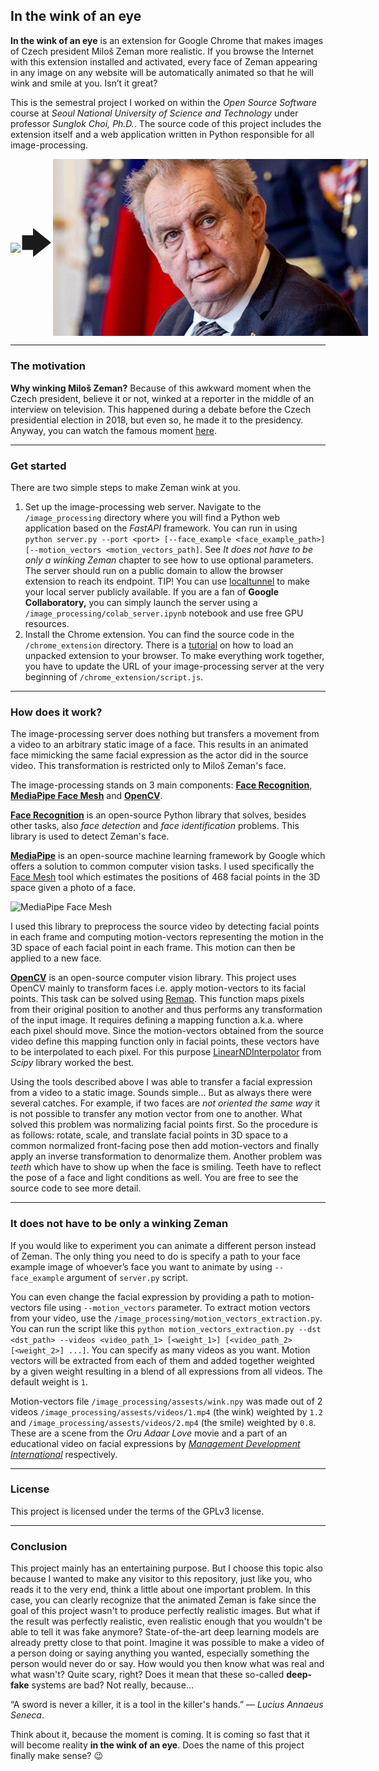 ## In the wink of an eye

**In the wink of an eye** is an extension for Google Chrome that makes images of Czech president Miloš Zeman more realistic. If you browse the Internet with this extension installed and activated, every face of Zeman appearing in any image on any website will be automatically animated so that he will wink and smile at you. Isn’t it great?

This is the semestral project I worked on within the _Open Source Software_ course at _Seoul National University of Science and Technology_ under professor _Sunglok Choi, Ph.D._. The source code of this project includes the extension itself and a web application written in Python responsible for all image-processing.

<p style="display: flex; align-items: center; justify-content: flex-start;">
  <img src="https://plus.rozhlas.cz/sites/default/files/styles/cro_16x9_tablet/public/images/b511ee7b9276eb0d403949cfca7abdc1.jpg" />
  <span style="font-size:50px;">🡆</span>
  <img src="examples/1.png" /> 
</p>

---

### The motivation

**Why winking Miloš Zeman?** Because of this awkward moment when the Czech president, believe it or not, winked at a reporter in the middle of an interview on television. This happened during a debate before the Czech presidential election in 2018, but even so, he made it to the presidency. Anyway, you can watch the famous moment [here](https://bit.ly/3WurLlX).

---

### Get started

There are two simple steps to make Zeman wink at you.

1.  Set up the image-processing web server. Navigate to the `/image_processing` directory where you will find a Python web application based on the _FastAPI_ framework. You can run in using `python server.py --port <port> [--face_example <face_example_path>] [--motion_vectors <motion_vectors_path]`. See _It does not have to be only a winking Zeman_ chapter to see how to use optional parameters. The server should run on a public domain to allow the browser extension to reach its endpoint. TIP! You can use [localtunnel](https://theboroer.github.io/localtunnel-www/) to make your local server publicly available. If you are a fan of **Google Collaboratory,** you can simply launch the server using a `/image_processing/colab_server.ipynb` notebook and use free GPU resources.
2.  Install the Chrome extension. You can find the source code in the `/chrome_extension` directory. There is a [tutorial](https://developer.chrome.com/docs/extensions/mv3/getstarted/development-basics/#load-unpacked) on how to load an unpacked extension to your browser. To make everything work together, you have to update the URL of your image-processing server at the very beginning of `/chrome_extension/script.js`.

---

### How does it work?

The image-processing server does nothing but transfers a movement from a video to an arbitrary static image of a face. This results in an animated face mimicking the same facial expression as the actor did in the source video. This transformation is restricted only to Miloš Zeman's face.

The image-processing stands on 3 main components: [**Face Recognition**](https://github.com/ageitgey/face_recognition), [**MediaPipe Face Mesh**](https://google.github.io/mediapipe/) and [**OpenCV**](https://docs.opencv.org/3.4/index.html).

[**Face Recognition**](https://github.com/ageitgey/face_recognition) is an open-source Python library that solves, besides other tasks, also _face detection_ and _face identification_ problems. This library is used to detect Zeman's face. 

[**MediaPipe**](https://google.github.io/mediapipe/) is an open-source machine learning framework by Google which offers a solution to common computer vision tasks. I used specifically the [Face Mesh](https://google.github.io/mediapipe/solutions/face_mesh) tool which estimates the positions of 468 facial points in the 3D space given a photo of a face.

![MediaPipe Face Mesh](https://raw.githubusercontent.com/patlevin/face-detection-tflite/main/docs/portrait_fl.jpg)

I used this library to preprocess the source video by detecting facial points in each frame and computing motion-vectors representing the motion in the 3D space of each facial point in each frame. This motion can then be applied to a new face.

[**OpenCV**](https://docs.opencv.org/3.4/index.html) is an open-source computer vision library. This project uses OpenCV mainly to transform faces i.e. apply motion-vectors to its facial points. This task can be solved using [Remap](https://docs.opencv.org/3.4/d1/da0/tutorial_remap.html). This function maps pixels from their original position to another and thus performs any transformation of the input image. It requires defining a mapping function a.k.a. where each pixel should move. Since the motion-vectors obtained from the source video define this mapping function only in facial points, these vectors have to be interpolated to each pixel. For this purpose [LinearNDInterpolator](https://docs.scipy.org/doc/scipy/reference/generated/scipy.interpolate.LinearNDInterpolator.html) from _Scipy_ library worked the best.

Using the tools described above I was able to transfer a facial expression from a video to a static image. Sounds simple… But as always there were several catches. For example, if two faces are _not oriented the same way_ it is not possible to transfer any motion vector from one to another. What solved this problem was normalizing facial points first. So the procedure is as follows: rotate, scale, and translate facial points in 3D space to a common normalized front-facing pose then add motion-vectors and finally apply an inverse transformation to denormalize them. Another problem was _teeth_ which have to show up when the face is smiling. Teeth have to reflect the pose of a face and light conditions as well. You are free to see the source code to see more detail.

---

### It does not have to be only a winking Zeman

If you would like to experiment you can animate a different person instead of Zeman. The only thing you need to do is specify a path to your face example image of whoever’s face you want to animate by using `--face_example` argument of `server.py` script.

You can even change the facial expression by providing a path to motion-vectors file using `--motion_vectors` parameter. To extract motion vectors from your video, use the `/image_processing/motion_vectors_extraction.py`. You can run the script like this `python motion_vectors_extraction.py --dst <dst_path> --videos <video_path_1> [<weight_1>] [<video_path_2> [<weight_2>] ...]`. You can specify as many videos as you want. Motion vectors will be extracted from each of them and added together weighted by a given weight resulting in a blend of all expressions from all videos. The default weight is `1`.

Motion-vectors file `/image_processing/assests/wink.npy` was made out of 2 videos `/image_processing/assests/videos/1.mp4` (the wink) weighted by `1.2` and `/image_processing/assests/videos/2.mp4` (the smile) weighted by `0.8`. These are a scene from the _Oru Adaar Love_ movie and a part of an educational video on facial expressions by [_Management Development International_](https://www.mdi-training.com/) respectively. 

---

### License

This project is licensed under the terms of the GPLv3 license.

---

### Conclusion

This project mainly has an entertaining purpose. But I choose this topic also because I wanted to make any visitor to this repository, just like you, who reads it to the very end, think a little about one important problem. In this case, you can clearly recognize that the animated Zeman is fake since the goal of this project wasn't to produce perfectly realistic images. But what if the result was perfectly realistic, even realistic enough that you wouldn't be able to tell it was fake anymore? State-of-the-art deep learning models are already pretty close to that point. Imagine it was possible to make a video of a person doing or saying anything you wanted, especially something the person would never do or say. How would you then know what was real and what wasn't? Quite scary, right? Does it mean that these so-called **deep-fake** systems are bad? Not really, because…

“A sword is never a killer, it is a tool in the killer's hands.”    — _Lucius Annaeus Seneca_.

Think about it, because the moment is coming. It is coming so fast that it will become reality **in the wink of an eye**. Does the name of this project finally make sense? :wink: